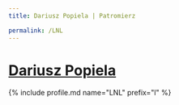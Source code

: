 ```yaml
---
title: Dariusz Popiela | Patromierz

permalink: /LNL
---
```


# [Dariusz Popiela](https://patronite.pl/LNL)

{% include profile.md name="LNL" prefix="l" %}
